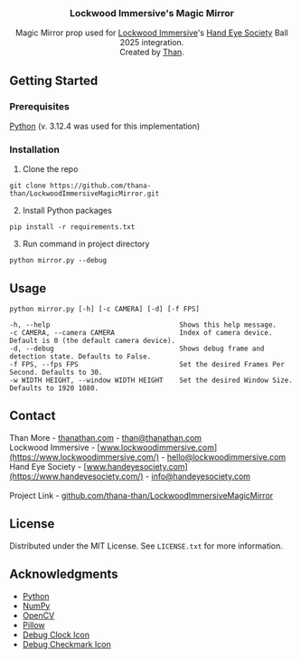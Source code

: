 <br />
<div align="center">
  <h3 align="center">Lockwood Immersive's Magic Mirror</h3>

  <p align="center">
    Magic Mirror prop used for <a href="https://www.lockwoodimmersive.com/">Lockwood Immersive</a>'s <a href="https://www.handeyesociety.com/">Hand Eye Society</a> Ball 2025 integration.
    <br/>
    Created by <a href="https://thanathan.com">Than</a>.
  </p>
</div>

## Getting Started

### Prerequisites

<a href="https://www.python.org/downloads/release/python-3124/">Python</a> (v. 3.12.4 was used for this implementation)

### Installation

1. Clone the repo
```
git clone https://github.com/thana-than/LockwoodImmersiveMagicMirror.git
```
2. Install Python packages
```
pip install -r requirements.txt
```
3. Run command in project directory
```
python mirror.py --debug
```
   
## Usage
   ```
   python mirror.py [-h] [-c CAMERA] [-d] [-f FPS]

  -h, --help                                Shows this help message.
  -c CAMERA, --camera CAMERA                Index of camera device. Default is 0 (the default camera device).
  -d, --debug                               Shows debug frame and detection state. Defaults to False.
  -f FPS, --fps FPS                         Set the desired Frames Per Second. Defaults to 30.
  -w WIDTH HEIGHT, --window WIDTH HEIGHT    Set the desired Window Size. Defaults to 1920 1080.
   ```
## Contact

Than More - [thanathan.com](https://thanathan.com/) - than@thanathan.com
<br/>
Lockwood Immersive - [www.lockwoodimmersive.com](https://www.lockwoodimmersive.com/) - hello@lockwoodimmersive.com
<br/>
Hand Eye Society - [www.handeyesociety.com](https://www.handeyesociety.com/) - info@handeyesociety.com
<br/><br/>
Project Link - [github.com/thana-than/LockwoodImmersiveMagicMirror](https://github.com/thana-than/LockwoodImmersiveMagicMirror)

## License

Distributed under the MIT License. See `LICENSE.txt` for more information.

## Acknowledgments

* [Python](https://www.python.org/)
* [NumPy](https://pypi.org/project/numpy/)
* [OpenCV](https://pypi.org/project/opencv_python/)
* [Pillow](https://pypi.org/project/Pillow/)
* [Debug Clock Icon](https://www.flaticon.com/free-icon/clock_2838590?term=clock&page=1&position=32&origin=search&related_id=2838590)
* [Debug Checkmark Icon](https://www.flaticon.com/free-icon/check_14090371?term=check+mark&page=1&position=6&origin=tag&related_id=14090371)
